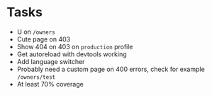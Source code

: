 # Tasks
* U on `/owners`
* Cute page on 403
* Show 404 on 403 on `production` profile
* Get autoreload with devtools working
* Add language switcher
* Probably need a custom page on 400 errors, check for example `/owners/test`
* At least 70% coverage
